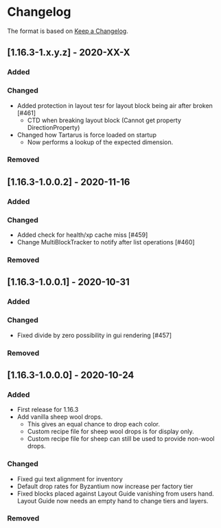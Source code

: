 # Changelog

The format is based on [Keep a Changelog](https://keepachangelog.com/en/1.0.0/).

## [1.16.3-1.x.y.z] - 2020-XX-X
### Added
### Changed
- Added protection in layout tesr for layout block being air after broken [#461]
  - CTD when breaking layout block (Cannot get property DirectionProperty)
- Changed how Tartarus is force loaded on startup
  - Now performs a lookup of the expected dimension.
### Removed

## [1.16.3-1.0.0.2] - 2020-11-16
### Added
### Changed
- Added check for health/xp cache miss [#459]
- Change MultiBlockTracker to notify after list operations [#460]
### Removed

## [1.16.3-1.0.0.1] - 2020-10-31
### Added
### Changed
- Fixed divide by zero possibility in gui rendering [#457]
### Removed

## [1.16.3-1.0.0.0] - 2020-10-24
### Added
- First release for 1.16.3
- Add vanilla sheep wool drops. 
  - This gives an equal chance to drop each color.
  - Custom recipe file for sheep wool drops is for display only.
  - Custom recipe file for sheep can still be used to provide non-wool drops.
### Changed
- Fixed gui text alignment for inventory
- Default drop rates for Byzantium now increase per factory tier
- Fixed blocks placed against Layout Guide vanishing from users hand. Layout Guide now needs an empty hand to change tiers and layers.
### Removed




